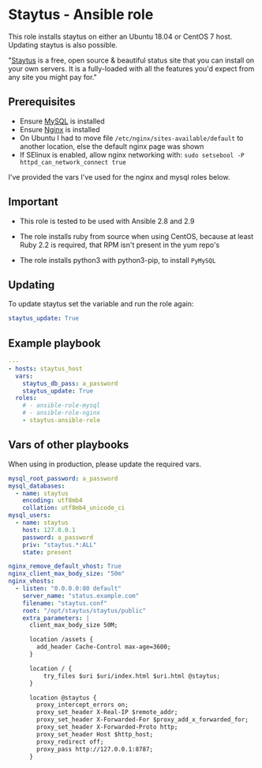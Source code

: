 # Staytus - Ansible role

This role installs staytus on either an Ubuntu 18.04 or CentOS 7 host.
Updating staytus is also possible.

"[Staytus](https://staytus.co/) is a free, open source & beautiful status site that you can install on your own servers. It is a fully-loaded with all the features you'd expect from any site you might pay for."

Prerequisites
-------------

 * Ensure [MySQL](https://github.com/geerlingguy/ansible-role-mysql) is installed
 * Ensure [Nginx](https://github.com/nginxinc/ansible-role-nginx) is installed
 * On Ubuntu I had to move file `/etc/nginx/sites-available/default` to another location, else the default nginx page was shown
 * If SElinux is enabled, allow nginx networking with: `sudo setsebool -P httpd_can_network_connect true`

I've provided the vars I've used for the nginx and mysql roles below.


Important
---------

 * This role is tested to be used with Ansible 2.8 and 2.9

 * The role installs ruby from source when using CentOS,
   because at least Ruby 2.2 is required, that RPM isn't present in the yum repo's

 * The role installs python3 with python3-pip, to install `PyMySQL`


Updating
--------

To update staytus set the variable and run the role again:

```yaml
staytus_update: True
```

Example playbook
----------------

```yaml
---
- hosts: staytus_host
  vars:
    staytus_db_pass: a_password
    staytus_update: True
  roles:
    # - ansible-role-mysql
    # - ansible-role-nginx
    - staytus-ansible-role
```


Vars of other playbooks
-----------------------

When using in production, please update the required vars.

```yaml
mysql_root_password: a_password
mysql_databases:
  - name: staytus
    encoding: utf8mb4
    collation: utf8mb4_unicode_ci
mysql_users:
  - name: staytus
    host: 127.0.0.1
    password: a_password
    priv: "staytus.*:ALL"
    state: present

nginx_remove_default_vhost: True
nginx_client_max_body_size: "50m"
nginx_vhosts:
  - listen: "0.0.0.0:80 default"
    server_name: "status.example.com"
    filename: "staytus.conf"
    root: "/opt/staytus/staytus/public"
    extra_parameters: |
      client_max_body_size 50M;

      location /assets {
        add_header Cache-Control max-age=3600;
      }

      location / {
          try_files $uri $uri/index.html $uri.html @staytus;
      }

      location @staytus {
        proxy_intercept_errors on;
        proxy_set_header X-Real-IP $remote_addr;
        proxy_set_header X-Forwarded-For $proxy_add_x_forwarded_for;
        proxy_set_header X-Forwarded-Proto http;
        proxy_set_header Host $http_host;
        proxy_redirect off;
        proxy_pass http://127.0.0.1:8787;
      }
```
